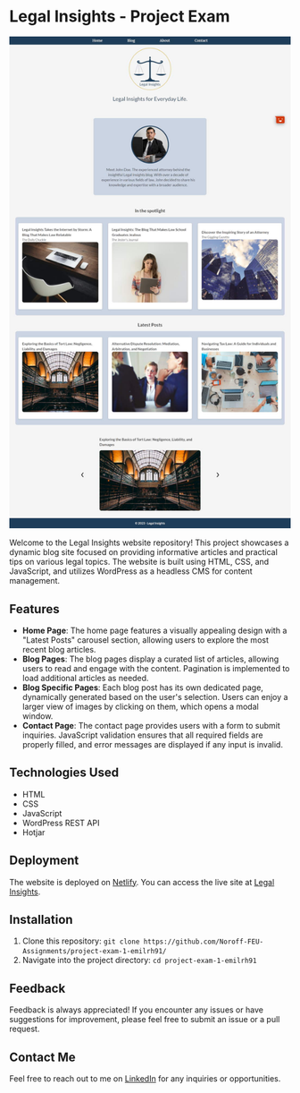 # Legal Insights - Project Exam

![App Screenshot](./images/legalinsights.jpg)

Welcome to the Legal Insights website repository! This project showcases a dynamic blog site focused on providing informative articles and practical tips on various legal topics. The website is built using HTML, CSS, and JavaScript, and utilizes WordPress as a headless CMS for content management.

## Features

- **Home Page**: The home page features a visually appealing design with a "Latest Posts" carousel section, allowing users to explore the most recent blog articles.
- **Blog Pages**: The blog pages display a curated list of articles, allowing users to read and engage with the content. Pagination is implemented to load additional articles as needed.
- **Blog Specific Pages**: Each blog post has its own dedicated page, dynamically generated based on the user's selection. Users can enjoy a larger view of images by clicking on them, which opens a modal window.
- **Contact Page**: The contact page provides users with a form to submit inquiries. JavaScript validation ensures that all required fields are properly filled, and error messages are displayed if any input is invalid.

## Technologies Used

- HTML
- CSS
- JavaScript
- WordPress REST API
- Hotjar

## Deployment

The website is deployed on [Netlify](https://www.netlify.com/). You can access the live site at [Legal Insights](https://legalinsights.netlify.app/).

## Installation

1. Clone this repository: `git clone https://github.com/Noroff-FEU-Assignments/project-exam-1-emilrh91/`
2. Navigate into the project directory: `cd project-exam-1-emilrh91`

## Feedback

Feedback is always appreciated! If you encounter any issues or have suggestions for improvement, please feel free to submit an issue or a pull request.

## Contact Me
Feel free to reach out to me on [LinkedIn](https://www.linkedin.com/in/emil-halvorsen-2380b3103/) for any inquiries or opportunities.

